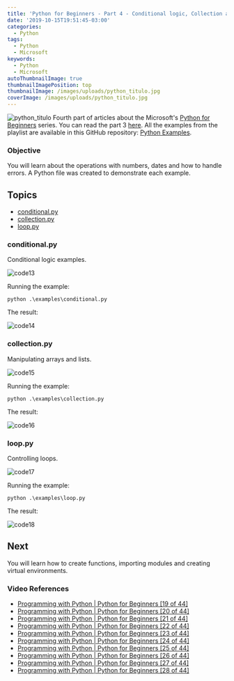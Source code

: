 ```yaml
---
title: 'Python for Beginners - Part 4 - Conditional logic, Collection and Loop'
date: '2019-10-15T19:51:45-03:00'
categories:
  - Python
tags:
  - Python
  - Microsoft
keywords:
  - Python
  - Microsoft
autoThumbnailImage: true
thumbnailImagePosition: top
thumbnailImage: /images/uploads/python_titulo.jpg
coverImage: /images/uploads/python_titulo.jpg
---
```

![python_titulo](/images/uploads/python_titulo.jpg)
Fourth part of articles about the Microsoft's [Python for Beginners](https://www.youtube.com/watch?v=jFCNu1-Xdsw&list=PLlrxD0HtieHhS8VzuMCfQD4uJ9yne1mE6) series.
You can read the part 3 [here](https://lucianopereira.netlify.com/posts/python-for-beginners-part-3-number-date-and-error-handling/).
All the examples from the playlist are available in this GitHub repository: [Python Examples](https://github.com/lucianopereira86/Python-Examples).

### Objective
You will learn about the operations with numbers, dates and how to handle errors.
A Python file was created to demonstrate each example.

## Topics
* [conditional.py](#conditionalpy)
* [collection.py](#collectionpy)
* [loop.py](#looppy)

### conditional.py

Conditional logic examples.

![code13](/images/uploads/python_code13.JPG)

Running the example:

```batch
python .\examples\conditional.py
```

The result:

![code14](/images/uploads/python_code14.JPG)

### collection.py

Manipulating arrays and lists.

![code15](/images/uploads/python_code15.JPG)

Running the example:

```batch
python .\examples\collection.py
```

The result:

![code16](/images/uploads/python_code16.JPG)

### loop.py

Controlling loops.

![code17](/images/uploads/python_code17.JPG)

Running the example:

```batch
python .\examples\loop.py
```

The result:

![code18](/images/uploads/python_code18.JPG)

## Next
You will learn how to create functions, importing modules and creating virtual environments.

### Video References
* [Programming with Python | Python for Beginners [19 of 44]](https://www.youtube.com/watch?v=5pPKYWqkoek&list=PLlrxD0HtieHhS8VzuMCfQD4uJ9yne1mE6&index=19)
* [Programming with Python | Python for Beginners [20 of 44]](https://www.youtube.com/watch?v=zqVmqtTLmgw&list=PLlrxD0HtieHhS8VzuMCfQD4uJ9yne1mE6&index=20)
* [Programming with Python | Python for Beginners [21 of 44]](https://www.youtube.com/watch?v=oYaGJBMoXok&list=PLlrxD0HtieHhS8VzuMCfQD4uJ9yne1mE6&index=21)
* [Programming with Python | Python for Beginners [22 of 44]](https://www.youtube.com/watch?v=J9luo4cODzM&list=PLlrxD0HtieHhS8VzuMCfQD4uJ9yne1mE6&index=22)
* [Programming with Python | Python for Beginners [23 of 44]](https://www.youtube.com/watch?v=IBOHc87yFYw&list=PLlrxD0HtieHhS8VzuMCfQD4uJ9yne1mE6&index=23)
* [Programming with Python | Python for Beginners [24 of 44]](https://www.youtube.com/watch?v=Iui6K2STtbA&list=PLlrxD0HtieHhS8VzuMCfQD4uJ9yne1mE6&index=24)
* [Programming with Python | Python for Beginners [25 of 44]](https://www.youtube.com/watch?v=GWVrLL2BulM&list=PLlrxD0HtieHhS8VzuMCfQD4uJ9yne1mE6&index=25)
* [Programming with Python | Python for Beginners [26 of 44]](https://www.youtube.com/watch?v=WdKdGwYBUxg&list=PLlrxD0HtieHhS8VzuMCfQD4uJ9yne1mE6&index=26)
* [Programming with Python | Python for Beginners [27 of 44]](https://www.youtube.com/watch?v=LrOAl8vUFHY&list=PLlrxD0HtieHhS8VzuMCfQD4uJ9yne1mE6&index=27)
* [Programming with Python | Python for Beginners [28 of 44]](https://www.youtube.com/watch?v=rAvD-6MpTw4&list=PLlrxD0HtieHhS8VzuMCfQD4uJ9yne1mE6&index=28)
